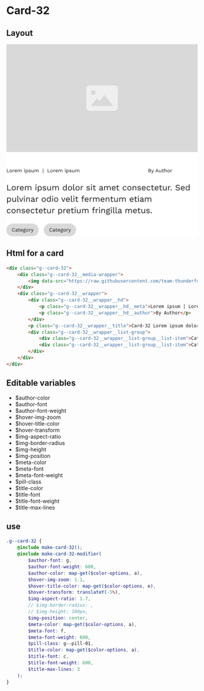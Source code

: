 # Card-32

## Layout

![alt text][card-32]

[card-32]: /src/img/global-components/card/card-32.jpg

## Html for a card

```html
<div class="g--card-32">
    <div class="g--card-32__media-wrapper">
        <img data-src="https://raw.githubusercontent.com/team-thunderfoot/ui/main/src/img/global-components/img-placeholder.jpg" src="/src/img/global-components/placeholder.jpg" alt="alt text" class="g--card-32__media-wrapper__media g--lazy-01" />
    </div>
    <div class="g--card-32__wrapper">
        <div class="g--card-32__wrapper__hd">
            <p class="g--card-32__wrapper__hd__meta">Lorem ipsum | Lorem ipsum</p>
            <p class="g--card-32__wrapper__hd__author">By Author</p>
        </div>
        <p class="g--card-32__wrapper__title">Card-32 Lorem ipsum dolor sit amet consectetur. Sed pulvinar odio velit fermentum etiam consectetur pretium fringilla metus.</p>
        <div class="g--card-32__wrapper__list-group">
            <div class="g--card-32__wrapper__list-group__list-item">Category</div>
            <div class="g--card-32__wrapper__list-group__list-item">Category</div>
        </div>
    </div>
</div>
```

## Editable variables

- $author-color
- $author-font
- $author-font-weight
- $hover-img-zoom
- $hover-title-color
- $hover-transform
- $img-aspect-ratio
- $img-border-radius
- $img-height
- $img-position
- $meta-color
- $meta-font
- $meta-font-weight
- $pill-class
- $title-color
- $title-font
- $title-font-weight
- $title-max-lines

## use

```scss
.g--card-32 {
    @include make-card-32();
    @include make-card-32-modifier(
        $author-font: g,
        $author-font-weight: 600,
        $author-color: map-get($color-options, a),
        $hover-img-zoom: 1.1,
        $hover-title-color: map-get($color-options, e),
        $hover-transform: translateY(-5%),
        $img-aspect-ratio: 1.7,
        // $img-border-radius: ,
        // $img-height: 100px,
        $img-position: center,
        $meta-color: map-get($color-options, a),
        $meta-font: f,
        $meta-font-weight: 600,
        $pill-class: g--pill-01,
        $title-color: map-get($color-options, a),
        $title-font: c,
        $title-font-weight: 600,
        $title-max-lines: 3
    );
}
```
